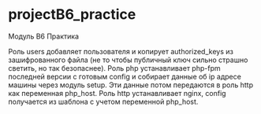 # projectB6_practice
Модуль B6 Практика

Роль users добавляет пользователя и копирует authorized_keys из зашифрованного файла (не то чтобы публичный ключ сильно страшно светить, но так безопаснее).
Роль php устанавливает php-fpm последней версии с готовым config и собирает данные об ip адресе машины через модуль setup.
Эти данные потом передаются в роль http как переменная php_host.
Роль http устанавливает nginx, config получается из шаблона с учетом переменной php_host.
